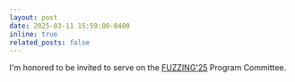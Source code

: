```yaml
---
layout: post
date: 2025-03-11 15:59:00-0400
inline: true
related_posts: false
---
```


I'm honored to be invited to serve on the [FUZZING'25](https://fuzzingworkshop.github.io/index.html) Program Committee.